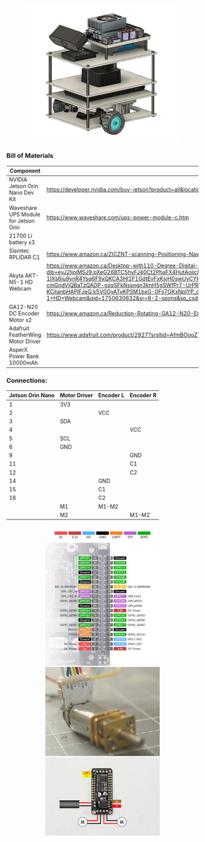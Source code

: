 <p align="center">
  <img src="jetros.png" alt="image" width="400"/>
</p>

### Bill of Materials
| Component                                  | Link               |
|--------------------------------------------|--------------------|
| NVIDIA Jetson Orin Nano Dev Kit            | https://developer.nvidia.com/buy-jetson?product=all&location=CA                    |
| Waveshare UPS Module for Jetson Orin       | https://www.waveshare.com/ups-power-module-c.htm                   |
| 21700 Li battery x3                        |                    |
| Slamtec RPLIDAR C1                         | https://www.amazon.ca/ZICZNT-scanning-Positioning-Navigation-Avoidance/dp/B0DDKZV8HZ                   |
| Akyta AKT-N5-1 HD Webcam                   | https://www.amazon.ca/Desktop-with110-Degree-Digital-Microphone-Recording/dp/B07Z2GZTYY/ref=sr_1_2_sspa?dib=eyJ2IjoiMSJ9.pXeG26BTC5hvFJ40Ct2PhaFX4HutAoiicXlK811VYzKPDkw9C7hKWKjAtYA9qXG6E2Y-nb9XZDwy3LrC5s7bS0bC-1IXs6iu9vnR4Ysq6F9xQKCA3Hl1F1GdtEvFxKsjH0swUyCYHS51I8Z6yXrJiqjCCSG2PTz1ZDnCY69iqUKmfvBzJzODeViOflWfKkzodqKcx1N0-cmGndViQBaTzQADP-gzqSFkNssngn3knH5gSWfPr7-UrPR2ySG8ddfh344lwGLNXQuElL6RRHr0kz47Xkw-KCitanbHAPlFJeQ.k5V0GyATvKPSM1bxG-0Fjj7GKxNpIYP_dT9ij5JJ1wU&dib_tag=se&keywords=Akyta+AKT-N5-1+HD+Webcam&qid=1750630632&sr=8-2-spons&sp_csd=d2lkZ2V0TmFtZT1zcF9hdGY&psc=1                   |
| GA12-N20 DC Encoder Motor x2               | https://www.amazon.ca/Reduction-Rotating-GA12-N20-Encoder-Permanent/dp/B0CC55GCMM?th=1                   |
| Adafruit FeatherWing Motor Driver          | https://www.adafruit.com/product/2927?srsltid=AfmBOooZTwYZpVQFFOb1u36j2i_Kcq3z-mYKjlnS9TZ4RGsDC-pft_L8                   |
| AsperX Power Bank 10000mAh                 |                    |


### Connections:
| Jetson Orin Nano | Motor Driver | Encoder L | Encoder R |
|------------------|--------------|-----------|-----------|
| 1                | 3V3          |           |           |
| 2                |              | VCC       |           |
| 3                | SDA          |           |           |
| 4                |              |           | VCC       |
| 5                | SCL          |           |           |
| 6                | GND          |           |           |
| 9                |              |           | GND       |
| 11               |              |           | C1        |
| 12               |              |           | C2        |
| 14               |              | GND       |           |
| 15               |              | C1        |           |
| 16               |              | C2        |           |
|                  | M1           | M1-M2     |           |
|                  | M2           |           | M1-M2     |

<p align="center">
<img src="pins_orin.png" width="300">
<img src="encoder.jpg" width="300">
<img src="driver.png" width="300">
</p>
